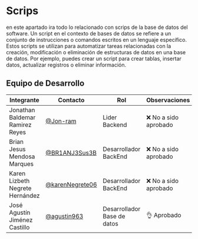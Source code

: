 # Scrips 
en este apartado ira todo lo relacionado con scrips de la base de datos del software. Un script en el contexto de bases de datos se refiere a un conjunto de instrucciones o comandos escritos en un lenguaje específico. Estos scripts se utilizan para automatizar tareas relacionadas con la creación, modificación o eliminación de estructuras de datos en una base de datos. Por ejemplo, puedes crear un script para crear tablas, insertar datos, actualizar registros o eliminar información. 
  ## Equipo de Desarrollo
|Integrante|Contacto|Rol|Observaciones|
|----------|-------|---|-------------|
| Jonathan Baldemar Ramirez Reyes|[@Jon-ram](https://github.com/Jon-ram)|Lider Backend|❌ No a sido aprobado
| Brian Jesus Mendosa Marques|[@BR1ANJ3Sus3B](https://github.com/BR1ANJ3Sus3B)|Desarrollador BackEnd|❌ No a sido aprobado
| Karen Lizbeth Negrete Hernández|[@karenNegrete06](https://github.com/karenNegrete06)| Desarrollador BackEnd|❌ No a sido aprobado
| José Agustín Jiménez Castillo|[@agustin963](https://github.com/agustin963)|Desarrollador Base de datos |👌 Aprobado
